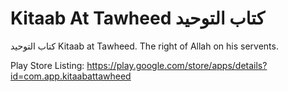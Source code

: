 # Kitaab At Tawheed كتاب التوحيد
كتاب التوحيد Kitaab at Tawheed. The right of Allah on his servents.

Play Store Listing: https://play.google.com/store/apps/details?id=com.app.kitaabattawheed

